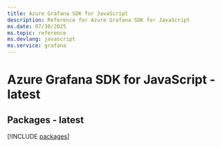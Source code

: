 ```yaml
---
title: Azure Grafana SDK for JavaScript
description: Reference for Azure Grafana SDK for JavaScript
ms.date: 07/30/2025
ms.topic: reference
ms.devlang: javascript
ms.service: grafana
---
```

# Azure Grafana SDK for JavaScript - latest
## Packages - latest
[!INCLUDE [packages](grafana-index.md)]